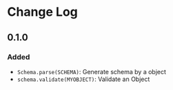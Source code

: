 # Change Log

## 0.1.0
### Added
 - `Schema.parse(SCHEMA)`: Generate schema by a object
 - `schema.validate(MYOBJECT)`: Validate an Object

